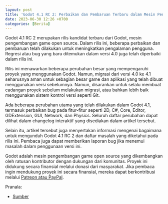 ```yaml
---
layout: post
title: 'Godot 4.1 RC 2: Perbaikan dan Pembaruan Terbaru dalam Mesin Pengembangan Game'
date: 2023-06-30 12:26 +0700
categories: [Berita]
---
```


Godot 4.1 RC 2 merupakan rilis kandidat terbaru dari Godot, mesin pengembangan game open source. Dalam rilis ini, beberapa perbaikan dan pembaruan telah dilakukan untuk meningkatkan pengalaman pengguna. Regresi atau bug yang baru ditemukan dalam versi 4.0 juga telah diperbaiki dalam rilis ini.

Rilis ini menawarkan beberapa perubahan besar yang mempengaruhi proyek yang menggunakan Godot. Namun, migrasi dari versi 4.0 ke 4.1 seharusnya aman untuk sebagian besar game dan aplikasi yang telah dibuat menggunakan versi sebelumnya. Namun, disarankan untuk selalu membuat cadangan proyek sebelum melakukan migrasi, atau bahkan lebih baik menggunakan sistem kontrol versi seperti Git.

Ada beberapa perubahan utama yang telah dilakukan dalam Godot 4.1, termasuk perbaikan bug pada fitur-fitur seperti 2D, C#, Core, Editor, GDExtension, GUI, Network, dan Physics. Seluruh daftar perubahan dapat dilihat dalam changelog interaktif yang disediakan dalam artikel tersebut.

Selain itu, artikel tersebut juga menyertakan informasi mengenai bagaimana untuk mengunduh Godot 4.1 RC 2 dan daftar masalah yang diketahui pada rilis ini. Pembaca juga dapat memberikan laporan bug jika menemui masalah dalam penggunaan versi ini.

Godot adalah mesin pengembangan game open source yang dikembangkan oleh ratusan kontributor dengan dukungan dari komunitas. Proyek ini didukung secara finansial melalui donasi dari masyarakat. Jika pembaca ingin mendukung proyek ini secara finansial, mereka dapat berkontribusi melalui [Patreon atau PayPal]([Title](https://godotengine.org/donate/)).

Pranala: 
- [Sumber](https://godotengine.org/article/release-candidate-godot-4-1-rc-2/)